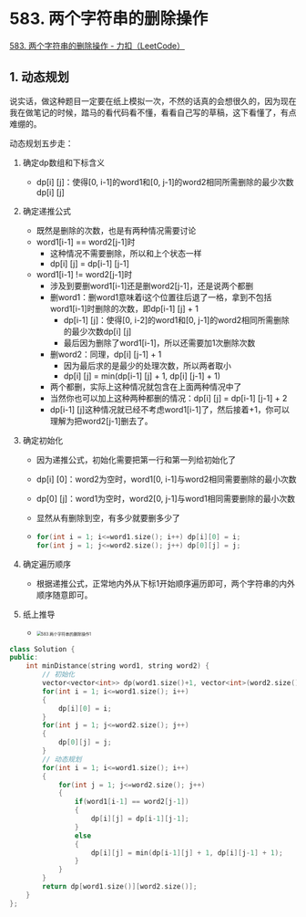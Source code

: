 # 583. 两个字符串的删除操作

[583. 两个字符串的删除操作 - 力扣（LeetCode）](https://leetcode.cn/problems/delete-operation-for-two-strings/)



## 1. 动态规划

说实话，做这种题目一定要在纸上模拟一次，不然的话真的会想很久的，因为现在我在做笔记的时候，踏马的看代码看不懂，看看自己写的草稿，这下看懂了，有点难绷的。

动态规划五步走：

1. 确定dp数组和下标含义

   - dp[i] [j]：使得[0, i-1]的word1和[0, j-1]的word2相同所需删除的最少次数dp[i] [j]

2. 确定递推公式

   - 既然是删除的次数，也是有两种情况需要讨论
   - word1[i-1] == word2[j-1]时
     - 这种情况不需要删除，所以和上个状态一样
     - dp[i] [j] = dp[i-1] [j-1]
   - word1[i-1] != word2[j-1]时
     - 涉及到要删word1[i-1]还是删word2[j-1]，还是说两个都删
     - 删word1：删word1意味着i这个位置往后退了一格，拿到不包括word1[i-1]时删除的次数，即dp[i-1] [j] + 1
       - dp[i-1] [j]：使得[0, i-2]的word1和[0, j-1]的word2相同所需删除的最少次数dp[i] [j]
       - 最后因为删除了word1[i-1]，所以还需要加1次删除次数
     - 删word2：同理，dp[i] [j-1] + 1
       - 因为最后求的是最少的处理次数，所以两者取小
       - dp[i] [j] = min(dp[i-1] [j] + 1, dp[i] [j-1] + 1)
     - 两个都删，实际上这种情况就包含在上面两种情况中了
     - 当然你也可以加上这种两种都删的情况：dp[i] [j] = dp[i-1] [j-1] + 2
     - dp[i-1] [j]这种情况就已经不考虑word1[i-1]了，然后接着+1，你可以理解为把word2[j-1]删去了。

3. 确定初始化

   - 因为递推公式，初始化需要把第一行和第一列给初始化了

   - dp[i] [0]：word2为空时，word1[0, i-1]与word2相同需要删除的最小次数

   - dp[0] [j]：word1为空时，word2[0, j-1]与word1相同需要删除的最小次数

   - 显然从有删除到空，有多少就要删多少了

   - ```c++
     for(int i = 1; i<=word1.size(); i++) dp[i][0] = i;
     for(int j = 1; j<=word2.size(); j++) dp[0][j] = j;
     ```

4. 确定遍历顺序

   - 根据递推公式，正常地内外从下标1开始顺序遍历即可，两个字符串的内外顺序随意即可。

5. 纸上推导

   - <img src="https://img-blog.csdnimg.cn/20210714101750205.png" alt="583.两个字符串的删除操作1" style="zoom:50%;" />

```c++
class Solution {
public:
    int minDistance(string word1, string word2) {
        // 初始化
        vector<vector<int>> dp(word1.size()+1, vector<int>(word2.size()+1, 0));
        for(int i = 1; i<=word1.size(); i++)
        {
            dp[i][0] = i;
        }
        for(int j = 1; j<=word2.size(); j++)
        {
            dp[0][j] = j;
        }
        // 动态规划
        for(int i = 1; i<=word1.size(); i++)
        {
            for(int j = 1; j<=word2.size(); j++)
            {
                if(word1[i-1] == word2[j-1])
                {
                    dp[i][j] = dp[i-1][j-1];
                }
                else
                {
                    dp[i][j] = min(dp[i-1][j] + 1, dp[i][j-1] + 1);
                }
            }
        }
        return dp[word1.size()][word2.size()];
    }
};
```

